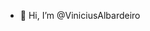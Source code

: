 - 👋 Hi, I’m @ViniciusAlbardeiro
<!---
ViniciusAlbardeiro/ViniciusAlbardeiro is a ✨ special ✨ repository because its `README.md` (this file) appears on your GitHub profile.
You can click the Preview link to take a look at your changes.
--->
